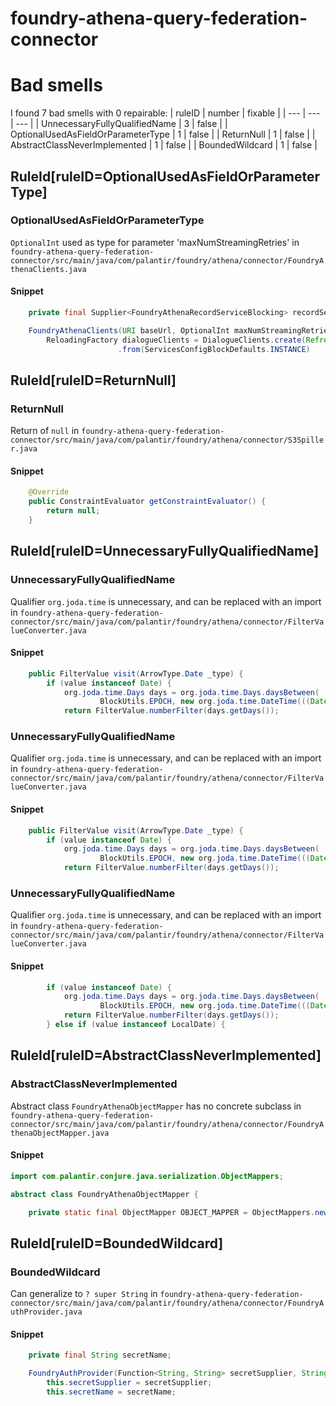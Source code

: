 # foundry-athena-query-federation-connector 
 
# Bad smells
I found 7 bad smells with 0 repairable:
| ruleID | number | fixable |
| --- | --- | --- |
| UnnecessaryFullyQualifiedName | 3 | false |
| OptionalUsedAsFieldOrParameterType | 1 | false |
| ReturnNull | 1 | false |
| AbstractClassNeverImplemented | 1 | false |
| BoundedWildcard | 1 | false |
## RuleId[ruleID=OptionalUsedAsFieldOrParameterType]
### OptionalUsedAsFieldOrParameterType
`OptionalInt` used as type for parameter 'maxNumStreamingRetries'
in `foundry-athena-query-federation-connector/src/main/java/com/palantir/foundry/athena/connector/FoundryAthenaClients.java`
#### Snippet
```java
    private final Supplier<FoundryAthenaRecordServiceBlocking> recordService;

    FoundryAthenaClients(URI baseUrl, OptionalInt maxNumStreamingRetries) {
        ReloadingFactory dialogueClients = DialogueClients.create(Refreshable.only(ServicesConfigBlock.builder()
                        .from(ServicesConfigBlockDefaults.INSTANCE)
```

## RuleId[ruleID=ReturnNull]
### ReturnNull
Return of `null`
in `foundry-athena-query-federation-connector/src/main/java/com/palantir/foundry/athena/connector/S3Spiller.java`
#### Snippet
```java
    @Override
    public ConstraintEvaluator getConstraintEvaluator() {
        return null;
    }

```

## RuleId[ruleID=UnnecessaryFullyQualifiedName]
### UnnecessaryFullyQualifiedName
Qualifier `org.joda.time` is unnecessary, and can be replaced with an import
in `foundry-athena-query-federation-connector/src/main/java/com/palantir/foundry/athena/connector/FilterValueConverter.java`
#### Snippet
```java
    public FilterValue visit(ArrowType.Date _type) {
        if (value instanceof Date) {
            org.joda.time.Days days = org.joda.time.Days.daysBetween(
                    BlockUtils.EPOCH, new org.joda.time.DateTime(((Date) value).getTime()));
            return FilterValue.numberFilter(days.getDays());
```

### UnnecessaryFullyQualifiedName
Qualifier `org.joda.time` is unnecessary, and can be replaced with an import
in `foundry-athena-query-federation-connector/src/main/java/com/palantir/foundry/athena/connector/FilterValueConverter.java`
#### Snippet
```java
    public FilterValue visit(ArrowType.Date _type) {
        if (value instanceof Date) {
            org.joda.time.Days days = org.joda.time.Days.daysBetween(
                    BlockUtils.EPOCH, new org.joda.time.DateTime(((Date) value).getTime()));
            return FilterValue.numberFilter(days.getDays());
```

### UnnecessaryFullyQualifiedName
Qualifier `org.joda.time` is unnecessary, and can be replaced with an import
in `foundry-athena-query-federation-connector/src/main/java/com/palantir/foundry/athena/connector/FilterValueConverter.java`
#### Snippet
```java
        if (value instanceof Date) {
            org.joda.time.Days days = org.joda.time.Days.daysBetween(
                    BlockUtils.EPOCH, new org.joda.time.DateTime(((Date) value).getTime()));
            return FilterValue.numberFilter(days.getDays());
        } else if (value instanceof LocalDate) {
```

## RuleId[ruleID=AbstractClassNeverImplemented]
### AbstractClassNeverImplemented
Abstract class `FoundryAthenaObjectMapper` has no concrete subclass
in `foundry-athena-query-federation-connector/src/main/java/com/palantir/foundry/athena/connector/FoundryAthenaObjectMapper.java`
#### Snippet
```java
import com.palantir.conjure.java.serialization.ObjectMappers;

abstract class FoundryAthenaObjectMapper {

    private static final ObjectMapper OBJECT_MAPPER = ObjectMappers.newClientObjectMapper();
```

## RuleId[ruleID=BoundedWildcard]
### BoundedWildcard
Can generalize to `? super String`
in `foundry-athena-query-federation-connector/src/main/java/com/palantir/foundry/athena/connector/FoundryAuthProvider.java`
#### Snippet
```java
    private final String secretName;

    FoundryAuthProvider(Function<String, String> secretSupplier, String secretName) {
        this.secretSupplier = secretSupplier;
        this.secretName = secretName;
```

